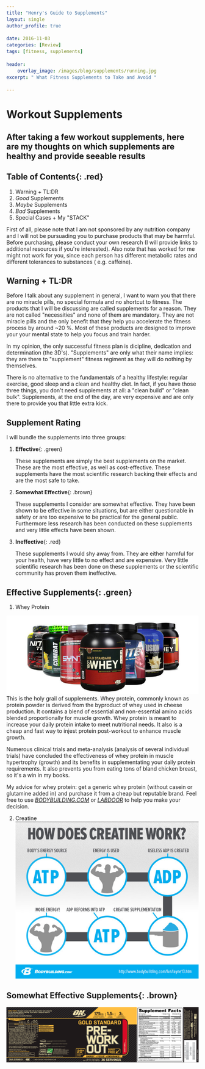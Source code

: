 ```yaml
---
title: "Henry's Guide to Supplements"
layout: single
author_profile: true

date: 2016-11-03
categories: [Review]
tags: [fitness, supplements]

header:
    overlay_image: /images/blog/supplements/running.jpg
excerpt: " What Fitness Supplements to Take and Avoid " 

---
```


# Workout Supplements 

## After taking a few workout supplements, here are my thoughts on which supplements are healthy and provide seeable results



## Table of Contents{: .red}

1. Warning + TL:DR 
2. *Good* Supplements
3. *Maybe* Supplements
4. *Bad* Supplements
5. Special Cases + My "STACK" 


First of all, please note that I am not sponsored by any nutrition company and I will not be pursuading you to purchase products that may be harmful. 
Before purchasing, please conduct your own research (I will provide links to additional resources if you're interested). Also note that has worked for me might not work for you, since each person has different metabolic rates and different tolerances to substances ( e.g. caffeine). 


## Warning + TL:DR 

Before I talk about any supplement in general, I want to warn you that there are no miracle pills, no special formula and no shortcut to fitness. The products that I will be discussing are called supplements for a reason. They are not called "necessities" and none of them are mandatory. They are not miracle pills and the only benefit that they help you accelerate the fitness process by around ~20 %. Most of these products are designed to improve your your mental state  to help you focus and train harder. 

In my opinion, the only successful fitness plan is dicipline, dedication and determination (the 3D's). "Supplements" are only what their name implies: they are there to "supplement" fitness regiment as they will do nothing by themselves. 

There is no alternative to the fundamentals of a healthy lifestyle: regular exercise, good sleep and a clean and healthy diet. In fact, if you have those three things, you don't need supplements at all: a "clean build" or "clean bulk". Supplements, at the end of the day, are very expensive and are only there to provide you that little extra kick. 


## Supplement Rating 

I will bundle the supplements into three groups: 

1. **Effective**{: .green}

	These supplements are simply the best supplements on the market. These are the most effective, as well as cost-effective. These supplements have the most scientific research backing their effects and are the most safe to take. 
	
2. **Somewhat Effective**{: .brown}

	These supplements I consider are somewhat effective. They have been shown to be effective in some situations, but are either questionable in safety or are too expensive to be practical for the general public. Furthermore less research has been conducted on these supplements and very little effects have been shown. 
3. **Ineffective**{: .red}

	These supplements I would shy away from. They are either harmful for your health, have very little to no effect and are expensive. Very little scientific research has been done on these supplements or the scientific community has proven them ineffective. 
	
## **Effective Supplements**{: .green}

1. Whey Protein 

![image](/images/blog/supplements/whey.jpg)
This is the holy grail of supplements. Whey protein, commonly known as protein powder is derived from the byproduct of whey used in cheese production. It contains a blend of essential and non-essential amino acids blended proportionally for muscle growth. Whey protein is meant to increase your daily protein intake to meet nutritional needs. It also is a cheap and fast way to injest protein post-workout to enhance muscle growth. 
	
Numerous clinical trials and meta-analysis (analysis of several individual trials) have concluded the effectiveness of whey protein in muscle hypertrophy (growth) and its benefits in supplementating your daily protein requirements. It also prevents you from eating tons of bland chicken breast, so it's a win in my books. 
	
My advice for whey protein: get a generic whey protein (without casein or glutamine added in) and purchase it from a cheap but reputable brand. Feel free to use [*BODYBUILDING.COM*](www.bodybuilding.com) or [*LABDOOR*](www.labdoor.com) to help you make your decision. 
	
2. Creatine 
![image](/images/blog/supplements/creatine.jpg)

## Somewhat Effective Supplements{: .brown}
![image](/images/blog/supplements/preworkout.png)
	
	



